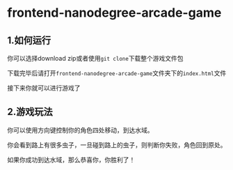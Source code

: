 frontend-nanodegree-arcade-game
===============================
## 1.如何运行
你可以选择download zip或者使用`git clone`下载整个游戏文件包

下载完毕后请打开`frontend-nanodegree-arcade-game`文件夹下的`index.html`文件

接下来你就可以进行游戏了
## 2.游戏玩法
你可以使用方向键控制你的角色四处移动，到达水域。

你会看到路上有很多虫子，一旦碰到路上的虫子，则判断你失败，角色回到原处。

如果你成功到达水域，那么恭喜你，你胜利了！


